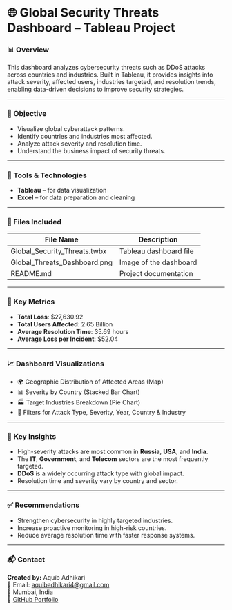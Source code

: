 # 🌐 Global Security Threats Dashboard – Tableau Project

### 📊 Overview
This dashboard analyzes cybersecurity threats such as DDoS attacks across countries and industries. Built in Tableau, it provides insights into attack severity, affected users, industries targeted, and resolution trends, enabling data-driven decisions to improve security strategies.

---

### 🎯 Objective
- Visualize global cyberattack patterns.
- Identify countries and industries most affected.
- Analyze attack severity and resolution time.
- Understand the business impact of security threats.

---

### 🧰 Tools & Technologies
- **Tableau** – for data visualization  
- **Excel** – for data preparation and cleaning

---

### 📁 Files Included

| File Name                          | Description                               |
|-----------------------------------|-------------------------------------------|
| Global_Security_Threats.twbx      | Tableau dashboard file                    |
| Global_Threats_Dashboard.png      | Image of the dashboard                    |
| README.md                         | Project documentation                     |

---

### 📌 Key Metrics
- **Total Loss**: $27,630.92  
- **Total Users Affected**: 2.65 Billion  
- **Average Resolution Time**: 35.69 hours  
- **Average Loss per Incident**: $52.04  

---

### 📈 Dashboard Visualizations
- 🌍 Geographic Distribution of Affected Areas (Map)  
- 📊 Severity by Country (Stacked Bar Chart)  
- 🏭 Target Industries Breakdown (Pie Chart)  
- 📅 Filters for Attack Type, Severity, Year, Country & Industry

---

### 🔎 Key Insights
- High-severity attacks are most common in **Russia**, **USA**, and **India**.  
- The **IT**, **Government**, and **Telecom** sectors are the most frequently targeted.  
- **DDoS** is a widely occurring attack type with global impact.  
- Resolution time and severity vary by country and sector.

---

### ✅ Recommendations
- Strengthen cybersecurity in highly targeted industries.  
- Increase proactive monitoring in high-risk countries.  
- Reduce average resolution time with faster response systems.  

---

### 📬 Contact  
**Created by:** Aquib Adhikari  
📧 Email: [aquibadhikari4@gmail.com](mailto:aquibadhikari4@gmail.com)  
📍 Mumbai, India  
🔗 [GitHub Portfolio](https://github.com/aquib1430)
